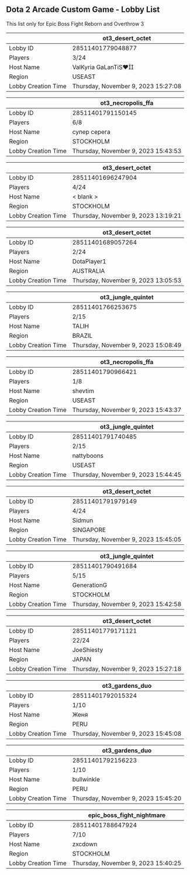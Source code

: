 ## Dota 2 Arcade Custom Game - Lobby List

This list only for Epic Boss Fight Reborn and Overthrow 3

|  | ot3_desert_octet |
| ------ | ------ |
| Lobby ID | 28511401779048877 |
| Players | 3/24 |
| Host Name | ValKyria GaLanTiS♥ |
| Region | USEAST |
| Lobby Creation Time | Thursday, November 9, 2023 15:27:08 |


|  | ot3_necropolis_ffa |
| ------ | ------ |
| Lobby ID | 28511401791150145 |
| Players | 6/8 |
| Host Name | супер серега |
| Region | STOCKHOLM |
| Lobby Creation Time | Thursday, November 9, 2023 15:43:53 |


|  | ot3_desert_octet |
| ------ | ------ |
| Lobby ID | 28511401696247904 |
| Players | 4/24 |
| Host Name | < blank > |
| Region | STOCKHOLM |
| Lobby Creation Time | Thursday, November 9, 2023 13:19:21 |


|  | ot3_desert_octet |
| ------ | ------ |
| Lobby ID | 28511401689057264 |
| Players | 2/24 |
| Host Name | DotaPlayer1 |
| Region | AUSTRALIA |
| Lobby Creation Time | Thursday, November 9, 2023 13:05:53 |


|  | ot3_jungle_quintet |
| ------ | ------ |
| Lobby ID | 28511401766253675 |
| Players | 2/15 |
| Host Name | TALIH |
| Region | BRAZIL |
| Lobby Creation Time | Thursday, November 9, 2023 15:08:49 |


|  | ot3_necropolis_ffa |
| ------ | ------ |
| Lobby ID | 28511401790966421 |
| Players | 1/8 |
| Host Name | shevtim |
| Region | USEAST |
| Lobby Creation Time | Thursday, November 9, 2023 15:43:37 |


|  | ot3_jungle_quintet |
| ------ | ------ |
| Lobby ID | 28511401791740485 |
| Players | 2/15 |
| Host Name | nattyboons |
| Region | USEAST |
| Lobby Creation Time | Thursday, November 9, 2023 15:44:45 |


|  | ot3_desert_octet |
| ------ | ------ |
| Lobby ID | 28511401791979149 |
| Players | 4/24 |
| Host Name | Sidmun |
| Region | SINGAPORE |
| Lobby Creation Time | Thursday, November 9, 2023 15:45:05 |


|  | ot3_jungle_quintet |
| ------ | ------ |
| Lobby ID | 28511401790491684 |
| Players | 5/15 |
| Host Name | GenerationG |
| Region | STOCKHOLM |
| Lobby Creation Time | Thursday, November 9, 2023 15:42:58 |


|  | ot3_desert_octet |
| ------ | ------ |
| Lobby ID | 28511401779171121 |
| Players | 22/24 |
| Host Name | JoeShiesty |
| Region | JAPAN |
| Lobby Creation Time | Thursday, November 9, 2023 15:27:18 |


|  | ot3_gardens_duo |
| ------ | ------ |
| Lobby ID | 28511401792015324 |
| Players | 1/10 |
| Host Name | Женя |
| Region | PERU |
| Lobby Creation Time | Thursday, November 9, 2023 15:45:08 |


|  | ot3_gardens_duo |
| ------ | ------ |
| Lobby ID | 28511401792156223 |
| Players | 1/10 |
| Host Name | bullwinkle |
| Region | PERU |
| Lobby Creation Time | Thursday, November 9, 2023 15:45:20 |


|  | epic_boss_fight_nightmare |
| ------ | ------ |
| Lobby ID | 28511401788647924 |
| Players | 7/10 |
| Host Name | zxcdown |
| Region | STOCKHOLM |
| Lobby Creation Time | Thursday, November 9, 2023 15:40:25 |


